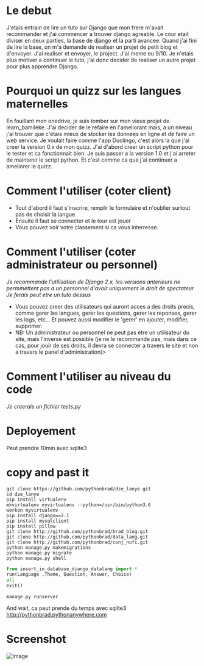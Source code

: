 # Le debut
J'etais entrain de lire un tuto sur Django que mon frere m'avait recommander et j'ai commencer a trouver django agreable. Le cour etait diviser en deux parties, la base de django et la parti avancee. Quand j'ai fini de lire la base, on m'a demande de realiser un projet de petit blog et d'envoyer. J'ai realiser et envoyer, le project. J'ai meme eu 9/10. Je n'etais plus motiver a continuer le tuto, j'ai donc decider de realiser un autre projet pour plus apprendre Django.

# Pourquoi un quizz sur les langues maternelles
En fouillant mon onedrive, je suis tomber sur mon vieux projet de learn_bamileke. J'ai decider de le refaire en l'ameliorant mais, a un niveau j'ai trouver que c'etais mieux de stocker les donnees en ligne et de faire un web service. Je voulait faire comme l'app Duolingo, c'est alors la que j'ai creer la version 0.x de mon quizz. J'ai d'abord creer un script python pour le tester et ca fonctionnait bien. Je suis passer a la version 1.0 et j'ai arreter de maintenir le script python. Et c'est comme ca que j'ai continuer a ameliorer le quizz.

# Comment l'utiliser (coter client)
- Tout d'abord il faut s'inscrire, remplir le formulaire et n'oublier surtout pas de choisir la langue
- Ensuite il faut se connecter et le tour est jouer
- Vous pouvez voir votre classement si ca vous interresse.

# Comment l'utiliser (coter administrateur ou personnel)
*Je recommande l'utilisation de Django 2.x, les versions anterieurs ne permmettent pas a un personnel d'avoir uniquement le droit de spectateur*
*Je ferais peut etre un tuto dessus*
- Vous pouvez creer des utilisateurs qui auront acces a des droits precis, comme gerer les langues, gerer les questions, gerer les reponses, gerer les logs, etc... Et pouvez aussi modifier le 'gerer' en ajouter, modifier, supprimer.
- NB: Un administrateur ou personnel ne peut pas etre un utilisateur du site, mais l'inverse est possible (je ne le recommande pas, mais dans ce cas, pour jouir de ses droits, il devra se connecter a travers le site et non a travers le panel d'administration)>

# Comment l'utiliser au niveau du code
*Je creerais un fichier tests.py*

# Deployement
Peut prendre 10min avec sqlite3
# copy and past it
```shell
git clone https://github.com/pythonbrad/dze_lanye.git
cd dze_lanye
pip install virtualenv
mkvirtualenv myvirtualenv --python=/usr/bin/python3.6
workon myvirtualenv
pip install django==2.1
pip install mysqlclient
pip install pillow
git clone http://github.com/pythonbrad/brad_blog.git
git clone http://github.com/pythonbrad/data_lang.git
git clone http://github.com/pythonbrad/conj_nufi.git
python manage.py makemigrations
python manage.py migrate
python manage.py shell
```

```python
from insert_in_database_django_datalang import *
run(Language ,Theme, Question, Answer, Choice)
all
exit()
```

```shell
manage.py runserver
```
And wait, ca peut prende du temps avec sqlite3
http://pythonbrad.pythonanywhere.com


# Screenshot

![Image](https://github.com/pythonbrad/dze_lanye/blob/master/scrren.png)
